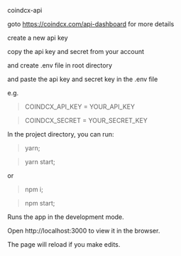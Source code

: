 coindcx-api 

goto https://coindcx.com/api-dashboard for more details

create a new api key

copy the api key and secret from your account

and create .env file in root directory

and paste the api key and secret key in the .env file

e.g.

> COINDCX_API_KEY = YOUR_API_KEY

> COINDCX_SECRET = YOUR_SECRET_KEY


In the project directory, you can run:

> yarn;

> yarn start;

or

> npm i;

> npm start;

Runs the app in the development mode.

Open http://localhost:3000 to view it in the browser.

The page will reload if you make edits.


